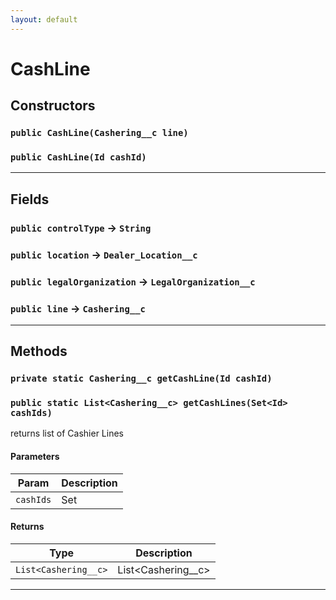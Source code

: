 ```yaml
---
layout: default
---
```

# CashLine
## Constructors
### `public CashLine(Cashering__c line)`
### `public CashLine(Id cashId)`
---
## Fields

### `public controlType` → `String`


### `public location` → `Dealer_Location__c`


### `public legalOrganization` → `LegalOrganization__c`


### `public line` → `Cashering__c`


---
## Methods
### `private static Cashering__c getCashLine(Id cashId)`
### `public static List<Cashering__c> getCashLines(Set<Id> cashIds)`

returns list of Cashier Lines

#### Parameters

|Param|Description|
|---|---|
|`cashIds`|Set<Id>|

#### Returns

|Type|Description|
|---|---|
|`List<Cashering__c>`|List<Cashering__c>|

---
